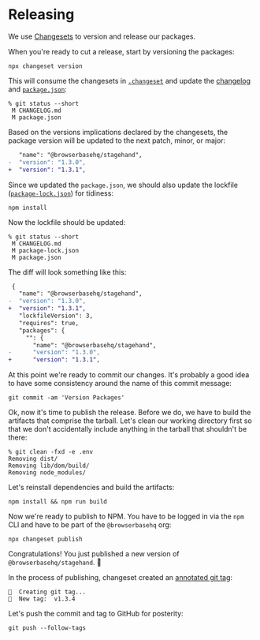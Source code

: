 # Releasing

We use [Changesets](https://github.com/changesets/changesets) to version and release our packages.

When you're ready to cut a release, start by versioning the packages:

```
npx changeset version
```

This will consume the changesets in [`.changeset`](../.changeset) and update the [changelog](../CHANGELOG.md) and [`package.json`](../package.json):

```
% git status --short
 M CHANGELOG.md
 M package.json
```

Based on the versions implications declared by the changesets, the package version will be updated to the next patch, minor, or major:

```diff
   "name": "@browserbasehq/stagehand",
-  "version": "1.3.0",
+  "version": "1.3.1",
```

Since we updated the `package.json`, we should also update the lockfile ([`package-lock.json`](../package-lock.json)) for tidiness:

```
npm install
```

Now the lockfile should be updated:

```
% git status --short
 M CHANGELOG.md
 M package-lock.json
 M package.json
```

The diff will look something like this:

```diff
 {
   "name": "@browserbasehq/stagehand",
-  "version": "1.3.0",
+  "version": "1.3.1",
   "lockfileVersion": 3,
   "requires": true,
   "packages": {
     "": {
       "name": "@browserbasehq/stagehand",
-      "version": "1.3.0",
+      "version": "1.3.1",
```

At this point we're ready to commit our changes.
It's probably a good idea to have some consistency around the name of this commit message:

```
git commit -am 'Version Packages'
```

Ok, now it's time to publish the release.
Before we do, we have to build the artifacts that comprise the tarball.
Let's clean our working directory first so that we don't accidentally include anything in the tarball that shouldn't be there:

```
% git clean -fxd -e .env
Removing dist/
Removing lib/dom/build/
Removing node_modules/
```

Let's reinstall dependencies and build the artifacts:

```
npm install && npm run build
```

Now we're ready to publish to NPM. You have to be logged in via the `npm` CLI and have to be part of the `@browserbasehq` org:

```
npx changeset publish
```

Congratulations! You just published a new version of `@browserbasehq/stagehand`. 🤘

In the process of publishing, changeset created an [annotated git tag](https://git-scm.com/book/en/v2/Git-Basics-Tagging):

```
🦋  Creating git tag...
🦋  New tag:  v1.3.4
```

Let's push the commit and tag to GitHub for posterity:

```
git push --follow-tags
```
